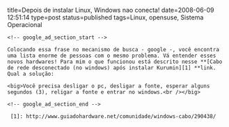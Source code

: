 title=Depois de instalar Linux, Windows nao conecta!
date=2008-06-09 12:51:14
type=post
status=published
tags=Linux, opensuse, Sistema Operacional
~~~~~~
<!-- google_ad_section_start -->

Colocando essa frase no mecanismo de busca - google -, você encontra uma lista enorme de pessoas com o mesmo problema. Vá entender esses novos hardwares! Para mim o que funcionou está descrito nesse **[Cabo de rede desconectado (no windows) após instalar Kurumin][1] **link.  
Qual a solução:

<big>Você precisa desligar o pc, desligar a fonte, esperar alguns segundos (3), religar a fonte e entrar no windows.<br /></big>

<!-- google_ad_section_end -->

 [1]: http://www.guiadohardware.net/comunidade/windows-cabo/290438/